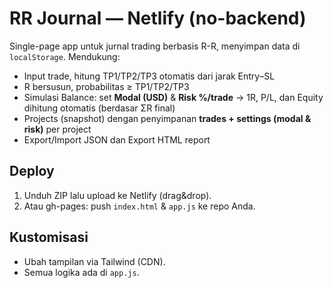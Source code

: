 # RR Journal — Netlify (no-backend)

Single-page app untuk jurnal trading berbasis R-R, menyimpan data di `localStorage`.
Mendukung:
- Input trade, hitung TP1/TP2/TP3 otomatis dari jarak Entry–SL
- R bersusun, probabilitas ≥ TP1/TP2/TP3
- Simulasi Balance: set **Modal (USD)** & **Risk %/trade** → 1R, P/L, dan Equity dihitung otomatis (berdasar ΣR final)
- Projects (snapshot) dengan penyimpanan **trades + settings (modal & risk)** per project
- Export/Import JSON dan Export HTML report

## Deploy
1. Unduh ZIP lalu upload ke Netlify (drag&drop).
2. Atau gh-pages: push `index.html` & `app.js` ke repo Anda.

## Kustomisasi
- Ubah tampilan via Tailwind (CDN).
- Semua logika ada di `app.js`.
